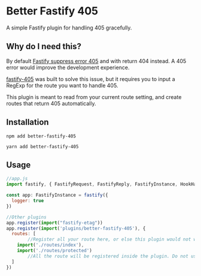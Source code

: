 # Better Fastify 405

A simple Fastify plugin for handling 405 gracefully.

## Why do I need this?

By default [Fastify suppress error 405](https://github.com/fastify/fastify/issues/917) and with return 404 instead. A 405 error would improve the development experience.

[fastify-405](https://github.com/Eomm/fastify-405) was built to solve this issue, but it requires you to input a RegExp for the route you want to handle 405.

This plugin is meant to read from your current route setting, and create routes that return 405 automatically.

## Installation

```shell
npm add better-fastify-405
```

```shell
yarn add better-fastify-405
```

## Usage

```javascript
//app.js
import fastify, { FastifyRequest, FastifyReply, FastifyInstance, HookHandlerDoneFunction, RouteOptions } from 'fastify';

const app: FastifyInstance = fastify({
  logger: true
})

//Other plugins
app.register(import("fastify-etag"))
app.register(import('plugins/better-fastify-405'), {
  routes: [
		//Register all your route here, or else this plugin would not work.
    import('./routes/index'),
    import('./routes/protected')
		//All the route will be registered inside the plugin. Do not use app.register() here.
  ]
})
```
